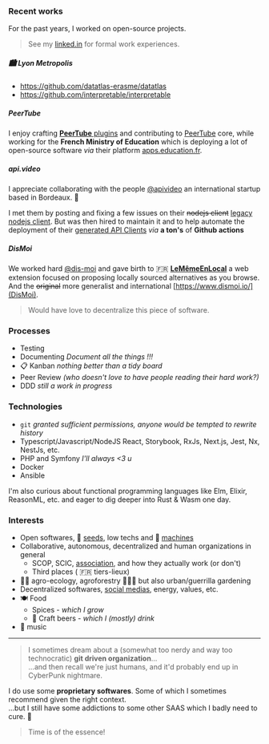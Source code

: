 ### Recent works
For the past years, I worked on open-source projects.
> See my [linked.in](https://www.linkedin.com/in/johandufour/) for formal work experiences.

##### 🏙️ Lyon Metropolis
- https://github.com/datatlas-erasme/datatlas
- https://github.com/interpretable/interpretable

##### PeerTube
I enjoy crafting [__PeerTube__ plugins](https://gitlab.com/apps_education/peertube) and contributing to [PeerTube](https://github.com/Chocobozzz/PeerTube) core,
while working for the __French Ministry of Education__ which is deploying a lot of open-source software
*via* their platform [apps.education.fr](https://apps.education.fr/).

##### api.video
I appreciate collaborating with the people [@apivideo](https://github.com/apivideo) an international startup based in Bordeaux. 🍷

I met them by posting and fixing a few issues on their ~~nodejs client~~ [legacy nodejs client](https://github.com/apivideo/nodejs-sdk).
But was then hired to maintain it and to help automate the deployment of their [generated API Clients](https://github.com/apivideo/api.video-api-client-generator) *via* __a ton's__ of __Github actions__

##### DisMoi
We worked hard [@dis-moi](https://github.com/dis-moi/) and gave birth to :fr: [__LeMêmeEnLocal__](https://lememe.fr/) a web extension focused on proposing locally sourced alternatives as you browse.
And the ~~original~~ more generalist and international [https://www.dismoi.io/](DisMoi).
> Would have love to decentralize this piece of software.

### Processes
- Testing
- Documenting *Document all the things !!!*
- 📋 Kanban *nothing better than a tidy board*
- Peer Review *(who doesn't love to have people reading their hard work?)*
- DDD *still a work in progress*

### Technologies
- `git` *granted sufficient permissions, anyone would be tempted to rewrite history*
- Typescript/Javascript/NodeJS React, Storybook, RxJs, Next.js, Jest, Nx, NestJs, etc.
- PHP and Symfony  *I'll always <3 u*
- Docker
- Ansible

I'm also curious about functional programming languages like Elm, Elixir, ReasonML, etc.
and eager to dig deeper into Rust & Wasm one day.

### Interests
- Open softwares, 🌱 [seeds](https://www.semencespaysannes.org/), low techs and :tractor: [machines](https://www.latelierpaysan.org/)
- Collaborative, autonomous, decentralized and human organizations in general
  - SCOP, SCIC, [association](https://github.com/amabla), and how they actually work (or don't)
  - Third places ( :fr: tiers-lieux)
- 🧑‍🌾 agro-ecology, agroforestry 🌳🌾🐝 but also urban/guerrilla gardening
- Decentralized softwares, [social medias](https://fediverse.party/), energy, values, etc.
- 🍽️ Food
  - Spices - *which I grow*
  - 🍺 Craft beers - *which I (mostly) drink*
- 🎸 music

---

> I sometimes dream about a (somewhat too nerdy and way too technocratic) __git driven organization__...<br />
> ...and then recall we're just humans, and it'd probably end up in CyberPunk nightmare.

I do use some __proprietary softwares__. Some of which I sometimes recommend given the right context.<br />
...but I still have some addictions to some other SAAS which I badly need to cure. 🤒
> Time is of the essence!
